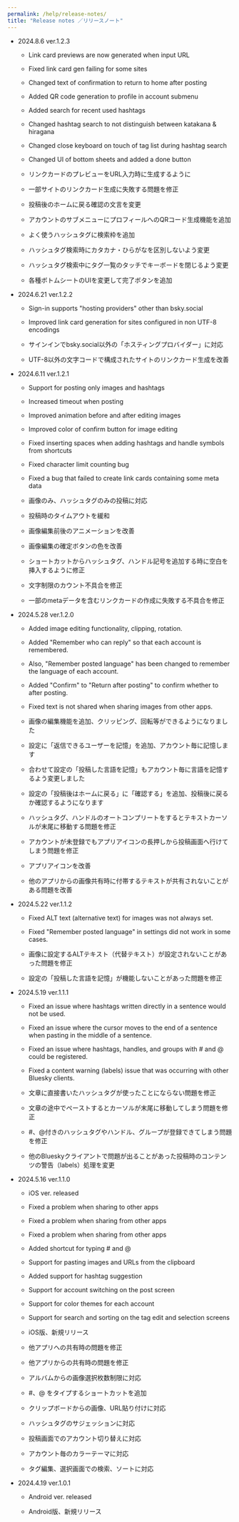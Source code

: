 ```yaml
---
permalink: /help/release-notes/
title: "Release notes ／リリースノート"
---
```


- 2024.8.6 ver.1.2.3
  - Link card previews are now generated when input URL
  - Fixed link card gen failing for some sites
  - Changed text of confirmation to return to home after posting
  - Added QR code generation to profile in account submenu
  - Added search for recent used hashtags
  - Changed hashtag search to not distinguish between katakana & hiragana
  - Changed close keyboard on touch of tag list during hashtag search
  - Changed UI of bottom sheets and added a done button

  - リンクカードのプレビューをURL入力時に生成するように
  - 一部サイトのリンクカード生成に失敗する問題を修正
  - 投稿後のホームに戻る確認の文言を変更
  - アカウントのサブメニューにプロフィールへのQRコード生成機能を追加
  - よく使うハッシュタグに検索枠を追加
  - ハッシュタグ検索時にカタカナ・ひらがなを区別しないよう変更
  - ハッシュタグ検索中にタグ一覧のタッチでキーボードを閉じるよう変更
  - 各種ボトムシートのUIを変更して完了ボタンを追加

- 2024.6.21 ver.1.2.2
  - Sign-in supports "hosting providers" other than bsky.social
  - Improved link card generation for sites configured in non UTF-8 encodings

  - サインインでbsky.social以外の「ホスティングプロバイダー」に対応
  - UTF-8以外の文字コードで構成されたサイトのリンクカード生成を改善

- 2024.6.11 ver.1.2.1
  - Support for posting only images and hashtags
  - Increased timeout when posting
  - Improved animation before and after editing images
  - Improved color of confirm button for image editing
  - Fixed inserting spaces when adding hashtags and handle symbols from shortcuts
  - Fixed character limit counting bug
  - Fixed a bug that failed to create link cards containing some meta data

  - 画像のみ、ハッシュタグのみの投稿に対応
  - 投稿時のタイムアウトを緩和
  - 画像編集前後のアニメーションを改善
  - 画像編集の確定ボタンの色を改善
  - ショートカットからハッシュタグ、ハンドル記号を追加する時に空白を挿入するように修正
  - 文字制限のカウント不具合を修正
  - 一部のmetaデータを含むリンクカードの作成に失敗する不具合を修正

- 2024.5.28 ver.1.2.0
  - Added image editing functionality, clipping, rotation.
  - Added "Remember who can reply" so that each account is remembered.
  - Also, "Remember posted language" has been changed to remember the language of each account.
  - Added "Confirm" to "Return after posting" to confirm whether to after posting.
  - Fixed text is not shared when sharing images from other apps.

  - 画像の編集機能を追加、クリッピング、回転等ができるようになりました
  - 設定に「返信できるユーザーを記憶」を追加、アカウント毎に記憶します
  - 合わせて設定の「投稿した言語を記憶」もアカウント毎に言語を記憶するよう変更しました
  - 設定の「投稿後はホームに戻る」に「確認する」を追加、投稿後に戻るか確認するようになります
  - ハッシュタグ、ハンドルのオートコンプリートをするとテキストカーソルが末尾に移動する問題を修正
  - アカウントが未登録でもアプリアイコンの長押しから投稿画面へ行けてしまう問題を修正
  - アプリアイコンを改善
  - 他のアプリからの画像共有時に付帯するテキストが共有されないことがある問題を改善

- 2024.5.22 ver.1.1.2
  - Fixed ALT text (alternative text) for images was not always set.
  - Fixed "Remember posted language" in settings did not work in some cases.

  - 画像に設定するALTテキスト（代替テキスト）が設定されないことがあった問題を修正
  - 設定の「投稿した言語を記憶」が機能しないことがあった問題を修正

- 2024.5.19 ver.1.1.1
  - Fixed an issue where hashtags written directly in a sentence would not be used.
  - Fixed an issue where the cursor moves to the end of a sentence when pasting in the middle of a sentence.
  - Fixed an issue where hashtags, handles, and groups with # and @ could be registered.
  - Fixed a content warning (labels) issue that was occurring with other Bluesky clients.

  - 文章に直接書いたハッシュタグが使ったことにならない問題を修正
  - 文章の途中でペーストするとカーソルが末尾に移動してしまう問題を修正
  - #、@付きのハッシュタグやハンドル、グループが登録できてしまう問題を修正
  - 他のBlueskyクライアントで問題が出ることがあった投稿時のコンテンツの警告（labels）処理を変更

- 2024.5.16 ver.1.1.0
  - iOS ver. released
  - Fixed a problem when sharing to other apps
  - Fixed a problem when sharing from other apps
  - Fixed a problem when sharing from other apps
  - Added shortcut for typing # and @
  - Support for pasting images and URLs from the clipboard
  - Added support for hashtag suggestion
  - Support for account switching on the post screen
  - Support for color themes for each account
  - Support for search and sorting on the tag edit and selection screens

  - iOS版、新規リリース
  - 他アプリへの共有時の問題を修正
  - 他アプリからの共有時の問題を修正
  - アルバムからの画像選択枚数制限に対応
  - #、@ をタイプするショートカットを追加
  - クリップボードからの画像、URL貼り付けに対応
  - ハッシュタグのサジェッションに対応
  - 投稿画面でのアカウント切り替えに対応
  - アカウント毎のカラーテーマに対応
  - タグ編集、選択画面での検索、ソートに対応

- 2024.4.19 ver.1.0.1
  - Android ver. released

  - Android版、新規リリース